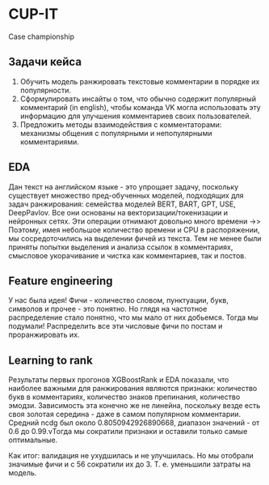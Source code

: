# CUP-IT
Case championship

## Задачи кейса
1. Обучить модель ранжировать текстовые комментарии в порядке их популярности.
2. Сформулировать инсайты о том, что обычно содержит популярный комментарий (in english), чтобы команда VK могла использовать эту информацию для улучшения комментариев своих пользователей. 
3. Предложить методы взаимодействия с комментаторами: механизмы общения с популярными и непопулярными комментариями.

## EDA 
Дан текст на английском языке - это упрощает задачу, поскольку существует множество пред-обученных моделей, подходящих для задач ранжирования: семейства моделей BERT, BART, GPT, USE, DeepPavlov.
Все они основаны на векторизации/токенизации и нейронных сетях. Эти операции отнимают довольно много времени ->>
Поэтому, имея небольшое количество времени и CPU в распоряжении, мы сосредоточились на выделении фичей из текста.
Тем не менее были приняты попытки выделения и анализа ссылок в комментариях, смысловое укорачивание и чистка как комментариев, так и постов.

## Feature engineering
У нас была идея! Фичи - количество словом, пунктуации, букв, символов и прочее - это понятно. Но глядя на частотное распределение стало понятно, что мы мало от них добьемся. Тогда мы подумали! Распределить все эти числовые фичи по постам и проранжировать их.

## Learning to rank
Результаты первых прогонов XGBoostRank и EDA  показали, что наиболее важными для ранжирования являются признаки: количество букв в комментариях, количество  знаков препинания, количество эмодзи. Зависимость эта конечно же не линейна, поскольку везде есть своя золотая середина - даже в самом популярном комментарии. 
Cредний ncdg был около 0.8050942926890668, диапазон значений - от 0.6 до 0.99.vТогда мы сократили признаки и оставили только самые оптимальные.

Как итог: валидация не ухудшилась и не улучшилась. Но мы отобрали значимые фичи и с 56 сократили их до 3. Т. е. уменьшили затраты на модель.
